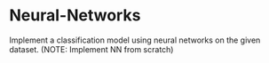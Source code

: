 # Neural-Networks
Implement a classification model using neural networks on the given dataset.
(NOTE: Implement NN from scratch)
